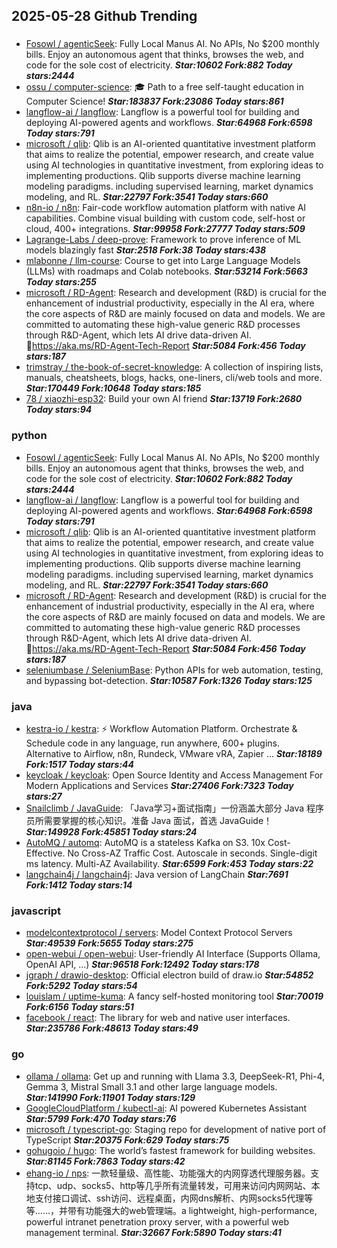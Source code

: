 ## 2025-05-28 Github Trending

### 
* [Fosowl / agenticSeek](https://github.com/Fosowl/agenticSeek): Fully Local Manus AI. No APIs, No $200 monthly bills. Enjoy an autonomous agent that thinks, browses the web, and code for the sole cost of electricity. ***Star:10602 Fork:882 Today stars:2444***
* [ossu / computer-science](https://github.com/ossu/computer-science): 🎓 Path to a free self-taught education in Computer Science! ***Star:183837 Fork:23086 Today stars:861***
* [langflow-ai / langflow](https://github.com/langflow-ai/langflow): Langflow is a powerful tool for building and deploying AI-powered agents and workflows. ***Star:64968 Fork:6598 Today stars:791***
* [microsoft / qlib](https://github.com/microsoft/qlib): Qlib is an AI-oriented quantitative investment platform that aims to realize the potential, empower research, and create value using AI technologies in quantitative investment, from exploring ideas to implementing productions. Qlib supports diverse machine learning modeling paradigms. including supervised learning, market dynamics modeling, and RL. ***Star:22797 Fork:3541 Today stars:660***
* [n8n-io / n8n](https://github.com/n8n-io/n8n): Fair-code workflow automation platform with native AI capabilities. Combine visual building with custom code, self-host or cloud, 400+ integrations. ***Star:99958 Fork:27777 Today stars:509***
* [Lagrange-Labs / deep-prove](https://github.com/Lagrange-Labs/deep-prove): Framework to prove inference of ML models blazingly fast ***Star:2518 Fork:38 Today stars:438***
* [mlabonne / llm-course](https://github.com/mlabonne/llm-course): Course to get into Large Language Models (LLMs) with roadmaps and Colab notebooks. ***Star:53214 Fork:5663 Today stars:255***
* [microsoft / RD-Agent](https://github.com/microsoft/RD-Agent): Research and development (R&D) is crucial for the enhancement of industrial productivity, especially in the AI era, where the core aspects of R&D are mainly focused on data and models. We are committed to automating these high-value generic R&D processes through R&D-Agent, which lets AI drive data-driven AI. 🔗https://aka.ms/RD-Agent-Tech-Report ***Star:5084 Fork:456 Today stars:187***
* [trimstray / the-book-of-secret-knowledge](https://github.com/trimstray/the-book-of-secret-knowledge): A collection of inspiring lists, manuals, cheatsheets, blogs, hacks, one-liners, cli/web tools and more. ***Star:170449 Fork:10648 Today stars:185***
* [78 / xiaozhi-esp32](https://github.com/78/xiaozhi-esp32): Build your own AI friend ***Star:13719 Fork:2680 Today stars:94***

### python
* [Fosowl / agenticSeek](https://github.com/Fosowl/agenticSeek): Fully Local Manus AI. No APIs, No $200 monthly bills. Enjoy an autonomous agent that thinks, browses the web, and code for the sole cost of electricity. ***Star:10602 Fork:882 Today stars:2444***
* [langflow-ai / langflow](https://github.com/langflow-ai/langflow): Langflow is a powerful tool for building and deploying AI-powered agents and workflows. ***Star:64968 Fork:6598 Today stars:791***
* [microsoft / qlib](https://github.com/microsoft/qlib): Qlib is an AI-oriented quantitative investment platform that aims to realize the potential, empower research, and create value using AI technologies in quantitative investment, from exploring ideas to implementing productions. Qlib supports diverse machine learning modeling paradigms. including supervised learning, market dynamics modeling, and RL. ***Star:22797 Fork:3541 Today stars:660***
* [microsoft / RD-Agent](https://github.com/microsoft/RD-Agent): Research and development (R&D) is crucial for the enhancement of industrial productivity, especially in the AI era, where the core aspects of R&D are mainly focused on data and models. We are committed to automating these high-value generic R&D processes through R&D-Agent, which lets AI drive data-driven AI. 🔗https://aka.ms/RD-Agent-Tech-Report ***Star:5084 Fork:456 Today stars:187***
* [seleniumbase / SeleniumBase](https://github.com/seleniumbase/SeleniumBase): Python APIs for web automation, testing, and bypassing bot-detection. ***Star:10587 Fork:1326 Today stars:125***

### java
* [kestra-io / kestra](https://github.com/kestra-io/kestra): ⚡ Workflow Automation Platform. Orchestrate & Schedule code in any language, run anywhere, 600+ plugins. Alternative to Airflow, n8n, Rundeck, VMware vRA, Zapier ... ***Star:18189 Fork:1517 Today stars:44***
* [keycloak / keycloak](https://github.com/keycloak/keycloak): Open Source Identity and Access Management For Modern Applications and Services ***Star:27406 Fork:7323 Today stars:27***
* [Snailclimb / JavaGuide](https://github.com/Snailclimb/JavaGuide): 「Java学习+面试指南」一份涵盖大部分 Java 程序员所需要掌握的核心知识。准备 Java 面试，首选 JavaGuide！ ***Star:149928 Fork:45851 Today stars:24***
* [AutoMQ / automq](https://github.com/AutoMQ/automq): AutoMQ is a stateless Kafka on S3. 10x Cost-Effective. No Cross-AZ Traffic Cost. Autoscale in seconds. Single-digit ms latency. Multi-AZ Availability. ***Star:6599 Fork:453 Today stars:22***
* [langchain4j / langchain4j](https://github.com/langchain4j/langchain4j): Java version of LangChain ***Star:7691 Fork:1412 Today stars:14***

### javascript
* [modelcontextprotocol / servers](https://github.com/modelcontextprotocol/servers): Model Context Protocol Servers ***Star:49539 Fork:5655 Today stars:275***
* [open-webui / open-webui](https://github.com/open-webui/open-webui): User-friendly AI Interface (Supports Ollama, OpenAI API, ...) ***Star:96518 Fork:12492 Today stars:178***
* [jgraph / drawio-desktop](https://github.com/jgraph/drawio-desktop): Official electron build of draw.io ***Star:54852 Fork:5292 Today stars:54***
* [louislam / uptime-kuma](https://github.com/louislam/uptime-kuma): A fancy self-hosted monitoring tool ***Star:70019 Fork:6156 Today stars:51***
* [facebook / react](https://github.com/facebook/react): The library for web and native user interfaces. ***Star:235786 Fork:48613 Today stars:49***

### go
* [ollama / ollama](https://github.com/ollama/ollama): Get up and running with Llama 3.3, DeepSeek-R1, Phi-4, Gemma 3, Mistral Small 3.1 and other large language models. ***Star:141990 Fork:11901 Today stars:129***
* [GoogleCloudPlatform / kubectl-ai](https://github.com/GoogleCloudPlatform/kubectl-ai): AI powered Kubernetes Assistant ***Star:5799 Fork:470 Today stars:76***
* [microsoft / typescript-go](https://github.com/microsoft/typescript-go): Staging repo for development of native port of TypeScript ***Star:20375 Fork:629 Today stars:75***
* [gohugoio / hugo](https://github.com/gohugoio/hugo): The world’s fastest framework for building websites. ***Star:81145 Fork:7863 Today stars:42***
* [ehang-io / nps](https://github.com/ehang-io/nps): 一款轻量级、高性能、功能强大的内网穿透代理服务器。支持tcp、udp、socks5、http等几乎所有流量转发，可用来访问内网网站、本地支付接口调试、ssh访问、远程桌面，内网dns解析、内网socks5代理等等……，并带有功能强大的web管理端。a lightweight, high-performance, powerful intranet penetration proxy server, with a powerful web management terminal. ***Star:32667 Fork:5890 Today stars:41***
